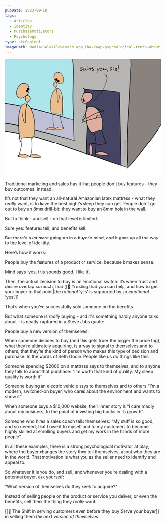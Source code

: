 ```yaml
---
pubDate: 2023-09-18
tags:
  - Articles
  - Identity
  - PurchaseMotivators
  - Psychology
type: sfcContent
imagePath: Media/SalesFlowCoach.app_The-deep-psychological-truth-about-selling-that-nobody-talks-about_MartinStellar.jpg
---
```


![](Media/SalesFlowCoach.app_The-deep-psychological-truth-about-selling-that-nobody-talks-about_MartinStellar.jpg)

Traditional marketing and sales has it that people don't buy features - they buy outcomes, instead.

It’s not that they want an all-natural Amazonian latex mattress - what they <em>really</em> want, is to have the best night’s sleep they can get. People don't go out to buy an 8mm drill-bit: they want to buy an 8mm hole in the wall.

But to think - and sell - on that level is limited.

Sure yes: features tell, and benefits sell.

But there's a <em>lot more</em> going on in a buyer’s mind, and it goes up all the way to the level of identity.

Here’s how it works:

People buy the features of a product or service, because it makes sense.

Mind says ‘yes, this sounds good. I like it’.

Then, the actual decision to buy is an emotional switch: it’s when trust and desire overlap so much, that [[📄 Trusting that you can help, and how to get your buyer to that point|the *rational* ‘yes’ is supported by an *emotional* ‘yes’.]]

That’s when you’ve successfully sold someone on the benefits.

But what someone is <em>really</em> buying - and it's something hardly anyone talks about - is neatly captured in a Steve Jobs quote:

People buy a new version of themselves.

When someone decides to buy (and this gets truer the bigger the price tag), what they’re ultimately acquiring, is a way to signal to themselves and to others, that they’re the kind of person who makes this type of decision and purchase. In the words of Seth Godin: People like us do things like this.

Someone spending $2000 on a mattress says to themselves, and to anyone they talk to about that purchase: “I’m worth that kind of quality. My sleep quality is worth it”.

Someone buying an electric vehicle says to themselves and to others “I’m a modern, switched-on buyer, who cares about the environment and wants to show it”.

When someone buys a $10,000 website, their inner story is “I care madly about my business, to the point of investing big bucks in its growth”.

Someone who hires a sales coach tells themselves: “My stuff is so good, and so needed, that I owe it to myself and to my customers to become highly skilled at enrolling buyers and get my work in the hands of more people”.

In all these examples, there is a strong psychological motivator at play, where the buyer changes the story they tell themselves, about who they are in the world. That motivation is what you as the seller need to identify and appeal to.

So whatever it is you do, and sell, and whenever you’re dealing with a potential buyer, ask yourself:

“What version of themselves do they seek to acquire?"

Instead of selling people on the product or service you deliver, or even the benefits, sell them the thing they <em>really</em> want:

[[📄 The Shift in serving customers even before they buy|Serve your buyer]] in selling them *the next version of themselves*.
